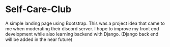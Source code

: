 # Self-Care-Club
A simple landing page using Bootstrap. This was a project idea that came to me when moderating their discord server. I hope to improve my front end development while also learning backend with Django. (Django back end will be added in the near future)
